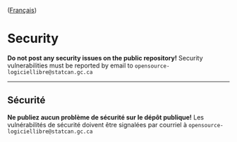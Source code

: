 ([Français](#sécurité))

# Security

**Do not post any security issues on the public repository!** Security vulnerabilities must be reported by email to `opensource-logiciellibre@statcan.gc.ca`

______________________

## Sécurité

**Ne publiez aucun problème de sécurité sur le dépôt publique!** Les vulnérabilités de sécurité doivent être signalées par courriel à `opensource-logiciellibre@statcan.gc.ca`
